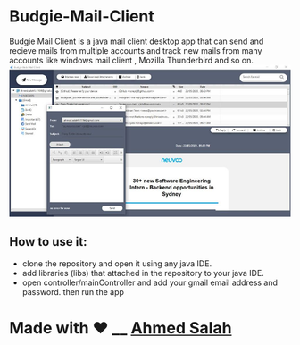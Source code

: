 # Budgie-Mail-Client
Budgie Mail Client is a java mail client desktop app that can send and recieve mails from multiple accounts and track new mails from many accounts like windows mail client , Mozilla Thunderbird and so on.
![app](home.jpg)

## How to use it:
* clone the repository and open it using any java IDE.
* add libraries (libs) that attached in the repository to your java IDE.
* open controller/mainController and add your gmail email address and password.
then run the app 

# Made with :heart: __    <a href = "https://www.facebook.com/ProgAhmedSalah98">Ahmed Salah</a>

